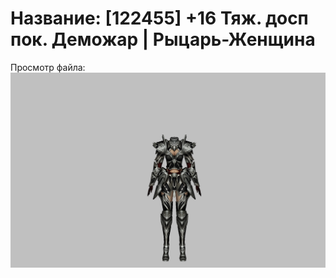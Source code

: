 # Название: [122455] +16 Тяж. досп пок. Деможар | Рыцарь-Женщина

Просмотр файла:
![p010034.png](p010034.png)